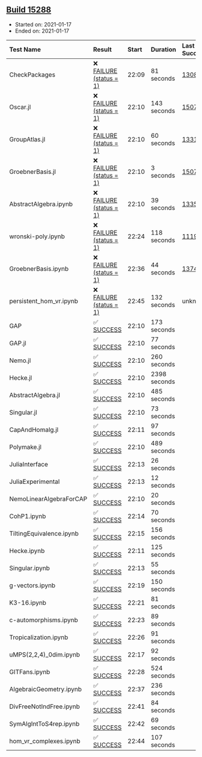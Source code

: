 ## [Build 15288](https://oscarci.mathematik.uni-kl.de/job/oscar/15288/)

* Started on: 2021-01-17
* Ended on: 2021-01-17

| Test Name    | Result | Start | Duration | Last Success | First Failure |
|:-------------|:-------|:------|:---------|:-------------|:--------------|
| CheckPackages | ❌ [FAILURE (status = 1)](https://oscarci.mathematik.uni-kl.de/job/oscar/15288/artifact/logs/build-15288/CheckPackages.log) | 22:09 | 81 seconds | [13085](https://oscarci.mathematik.uni-kl.de/job/oscar/13085/) | [13086](https://oscarci.mathematik.uni-kl.de/job/oscar/13086/) |
| Oscar.jl | ❌ [FAILURE (status = 1)](https://oscarci.mathematik.uni-kl.de/job/oscar/15288/artifact/logs/build-15288/Oscar.jl.log) | 22:10 | 143 seconds | [15079](https://oscarci.mathematik.uni-kl.de/job/oscar/15079/) | [15080](https://oscarci.mathematik.uni-kl.de/job/oscar/15080/) |
| GroupAtlas.jl | ❌ [FAILURE (status = 1)](https://oscarci.mathematik.uni-kl.de/job/oscar/15288/artifact/logs/build-15288/GroupAtlas.jl.log) | 22:10 | 60 seconds | [13311](https://oscarci.mathematik.uni-kl.de/job/oscar/13311/) | [13312](https://oscarci.mathematik.uni-kl.de/job/oscar/13312/) |
| GroebnerBasis.jl | ❌ [FAILURE (status = 1)](https://oscarci.mathematik.uni-kl.de/job/oscar/15288/artifact/logs/build-15288/GroebnerBasis.jl.log) | 22:10 | 3 seconds | [15079](https://oscarci.mathematik.uni-kl.de/job/oscar/15079/) | [15080](https://oscarci.mathematik.uni-kl.de/job/oscar/15080/) |
| AbstractAlgebra.ipynb | ❌ [FAILURE (status = 1)](https://oscarci.mathematik.uni-kl.de/job/oscar/15288/artifact/logs/build-15288/AbstractAlgebra.ipynb.log) | 22:10 | 39 seconds | [13355](https://oscarci.mathematik.uni-kl.de/job/oscar/13355/) | [13356](https://oscarci.mathematik.uni-kl.de/job/oscar/13356/) |
| wronski-poly.ipynb | ❌ [FAILURE (status = 1)](https://oscarci.mathematik.uni-kl.de/job/oscar/15288/artifact/logs/build-15288/wronski-poly.ipynb.log) | 22:24 | 118 seconds | [11192](https://oscarci.mathematik.uni-kl.de/job/oscar/11192/) | [11193](https://oscarci.mathematik.uni-kl.de/job/oscar/11193/) |
| GroebnerBasis.ipynb | ❌ [FAILURE (status = 1)](https://oscarci.mathematik.uni-kl.de/job/oscar/15288/artifact/logs/build-15288/GroebnerBasis.ipynb.log) | 22:36 | 44 seconds | [13748](https://oscarci.mathematik.uni-kl.de/job/oscar/13748/) | [13749](https://oscarci.mathematik.uni-kl.de/job/oscar/13749/) |
| persistent_hom_vr.ipynb | ❌ [FAILURE (status = 1)](https://oscarci.mathematik.uni-kl.de/job/oscar/15288/artifact/logs/build-15288/persistent_hom_vr.ipynb.log) | 22:45 | 132 seconds | unknown | unknown |
| GAP | ✅ [SUCCESS](https://oscarci.mathematik.uni-kl.de/job/oscar/15288/artifact/logs/build-15288/GAP.log) | 22:10 | 173 seconds |  |  |
| GAP.jl | ✅ [SUCCESS](https://oscarci.mathematik.uni-kl.de/job/oscar/15288/artifact/logs/build-15288/GAP.jl.log) | 22:10 | 77 seconds |  |  |
| Nemo.jl | ✅ [SUCCESS](https://oscarci.mathematik.uni-kl.de/job/oscar/15288/artifact/logs/build-15288/Nemo.jl.log) | 22:10 | 260 seconds |  |  |
| Hecke.jl | ✅ [SUCCESS](https://oscarci.mathematik.uni-kl.de/job/oscar/15288/artifact/logs/build-15288/Hecke.jl.log) | 22:10 | 2398 seconds |  |  |
| AbstractAlgebra.jl | ✅ [SUCCESS](https://oscarci.mathematik.uni-kl.de/job/oscar/15288/artifact/logs/build-15288/AbstractAlgebra.jl.log) | 22:10 | 485 seconds |  |  |
| Singular.jl | ✅ [SUCCESS](https://oscarci.mathematik.uni-kl.de/job/oscar/15288/artifact/logs/build-15288/Singular.jl.log) | 22:10 | 73 seconds |  |  |
| CapAndHomalg.jl | ✅ [SUCCESS](https://oscarci.mathematik.uni-kl.de/job/oscar/15288/artifact/logs/build-15288/CapAndHomalg.jl.log) | 22:11 | 97 seconds |  |  |
| Polymake.jl | ✅ [SUCCESS](https://oscarci.mathematik.uni-kl.de/job/oscar/15288/artifact/logs/build-15288/Polymake.jl.log) | 22:10 | 489 seconds |  |  |
| JuliaInterface | ✅ [SUCCESS](https://oscarci.mathematik.uni-kl.de/job/oscar/15288/artifact/logs/build-15288/JuliaInterface.log) | 22:13 | 26 seconds |  |  |
| JuliaExperimental | ✅ [SUCCESS](https://oscarci.mathematik.uni-kl.de/job/oscar/15288/artifact/logs/build-15288/JuliaExperimental.log) | 22:13 | 12 seconds |  |  |
| NemoLinearAlgebraForCAP | ✅ [SUCCESS](https://oscarci.mathematik.uni-kl.de/job/oscar/15288/artifact/logs/build-15288/NemoLinearAlgebraForCAP.log) | 22:10 | 20 seconds |  |  |
| CohP1.ipynb | ✅ [SUCCESS](https://oscarci.mathematik.uni-kl.de/job/oscar/15288/artifact/logs/build-15288/CohP1.ipynb.log) | 22:14 | 70 seconds |  |  |
| TiltingEquivalence.ipynb | ✅ [SUCCESS](https://oscarci.mathematik.uni-kl.de/job/oscar/15288/artifact/logs/build-15288/TiltingEquivalence.ipynb.log) | 22:15 | 156 seconds |  |  |
| Hecke.ipynb | ✅ [SUCCESS](https://oscarci.mathematik.uni-kl.de/job/oscar/15288/artifact/logs/build-15288/Hecke.ipynb.log) | 22:11 | 125 seconds |  |  |
| Singular.ipynb | ✅ [SUCCESS](https://oscarci.mathematik.uni-kl.de/job/oscar/15288/artifact/logs/build-15288/Singular.ipynb.log) | 22:13 | 55 seconds |  |  |
| g-vectors.ipynb | ✅ [SUCCESS](https://oscarci.mathematik.uni-kl.de/job/oscar/15288/artifact/logs/build-15288/g-vectors.ipynb.log) | 22:19 | 150 seconds |  |  |
| K3-16.ipynb | ✅ [SUCCESS](https://oscarci.mathematik.uni-kl.de/job/oscar/15288/artifact/logs/build-15288/K3-16.ipynb.log) | 22:21 | 81 seconds |  |  |
| c-automorphisms.ipynb | ✅ [SUCCESS](https://oscarci.mathematik.uni-kl.de/job/oscar/15288/artifact/logs/build-15288/c-automorphisms.ipynb.log) | 22:23 | 89 seconds |  |  |
| Tropicalization.ipynb | ✅ [SUCCESS](https://oscarci.mathematik.uni-kl.de/job/oscar/15288/artifact/logs/build-15288/Tropicalization.ipynb.log) | 22:26 | 91 seconds |  |  |
| uMPS(2,2,4)_0dim.ipynb | ✅ [SUCCESS](https://oscarci.mathematik.uni-kl.de/job/oscar/15288/artifact/logs/build-15288/uMPS-2-2-4-_0dim.ipynb.log) | 22:17 | 92 seconds |  |  |
| GITFans.ipynb | ✅ [SUCCESS](https://oscarci.mathematik.uni-kl.de/job/oscar/15288/artifact/logs/build-15288/GITFans.ipynb.log) | 22:28 | 524 seconds |  |  |
| AlgebraicGeometry.ipynb | ✅ [SUCCESS](https://oscarci.mathematik.uni-kl.de/job/oscar/15288/artifact/logs/build-15288/AlgebraicGeometry.ipynb.log) | 22:37 | 236 seconds |  |  |
| DivFreeNotIndFree.ipynb | ✅ [SUCCESS](https://oscarci.mathematik.uni-kl.de/job/oscar/15288/artifact/logs/build-15288/DivFreeNotIndFree.ipynb.log) | 22:41 | 84 seconds |  |  |
| SymAlgIntToS4rep.ipynb | ✅ [SUCCESS](https://oscarci.mathematik.uni-kl.de/job/oscar/15288/artifact/logs/build-15288/SymAlgIntToS4rep.ipynb.log) | 22:42 | 69 seconds |  |  |
| hom_vr_complexes.ipynb | ✅ [SUCCESS](https://oscarci.mathematik.uni-kl.de/job/oscar/15288/artifact/logs/build-15288/hom_vr_complexes.ipynb.log) | 22:44 | 107 seconds |  |  |
